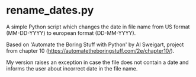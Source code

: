 # rename_dates.py
A simple Python script which changes the date in file name from US format (MM-DD-YYYY) to european format (DD-MM-YYYY).

Based on 'Automate the Boring Stuff with Python' by Al Sweigart, project from chapter 10 (https://automatetheboringstuff.com/2e/chapter10/).

My version raises an exception in case the file does not contain a date and informs the user about incorrect date in the file name.